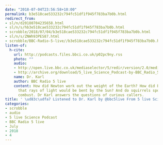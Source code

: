 ```yaml
---
date: "2018-07-04T23:56:58+10:00"
permalink: b3e518cae533232c794fc51df1f945f783ba7b0b.html
redirect_from:
- sl/n/d20180704235658.html
- sl/n/s/hb3e518cae533232c794fc51df1f945f783ba7b0b.html
- scrobble/2018/07/04/b3e518cae533232c794fc51df1f945f783ba7b0b.html
- sl/n/s/ZNWh93PES87.html
- scrobble/BBC-Radio-5-live//b3e518cae533232c794fc51df1f945f783ba7b0b.html
listen-of:
  h-cite:
    url: http://podcasts.files.bbci.co.uk/p02pc9ny.rss
    photo: ""
    audio:
    - http://open.live.bbc.co.uk/mediaselector/5/redir/version/2.0/mediaset/audio-nondrm-download/proto/http/vpid/p068pk6z.mp3
    - http://archive.org/download/5_live_Science_Podcast-by-BBC_Radio_5_live/p068pk6z.mp3
    name: Dr. Karl
    author: BBC Radio 5 live
    content: How did Newton work out the weight of the Earth? How did Einstein predict
      that rays of light would be bent by the Sun? And do squirrels spontaneously
      combust. Dr Karl answers the questions of curious callers.
title: ' \ud83c\udfa7 Listened to Dr. Karl by @bbc5live From 5 live Science Podcast'
categories:
- scrobble
- audio
- 5 live Science Podcast
- BBC Radio 5 live
- July
- 2018
- 4
---
```

